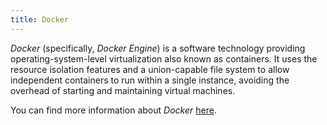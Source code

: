```yaml
---
title: Docker
---
```


*Docker* (specifically, *Docker Engine*) is a software technology providing operating-system-level virtualization also known as containers. It uses the resource isolation features and a union-capable file system to allow independent containers to run within a single instance, avoiding the overhead of starting and maintaining virtual machines.

You can find more information about *Docker* [here](https://docs.docker.com/).